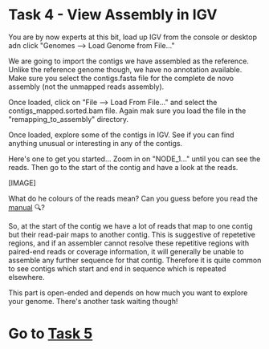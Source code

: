 # Task 4 - View Assembly in IGV

You are by now experts at this bit, load up IGV from the console or desktop adn click "Genomes --> Load Genome from File..."

We are going to import the contigs we have assembled as the reference. Unlike the reference genome though, we have no annotation available. Make sure you select the contigs.fasta file for
the complete de novo assembly (not the unmapped reads assembly).

Once loaded, click on "File --> Load From File..." and select the contigs_mapped.sorted.bam file. Again mak sure you load the file in the "remapping_to_assembly" directory.

Once loaded, explore some of the contigs in IGV. See if you can find anything unusual or interesting  in any of the contigs.

Here's one to get you started... Zoom in on "NODE_1..." until you can see the reads. Then go to the start of the contig and have a look at the reads.

[IMAGE]

What do he colours of the reads mean? Can you guess before you read the [manual](https://software.broadinstitute.org/software/igv/interpreting_insert_size) 🔍?

So, at the start of the contig we have a lot of reads that map to one contig but their read-pair maps to another contig. This is suggestive of repetetive regions, and if an assembler cannot resolve these repetitive regions with paired-end reads or coverage information, it will generally be unable to assemble any further sequence for that contig. Therefore it is quite common to see contigs which start and end in sequence which is repeated elsewhere.

This part is open-ended and depends on how much you want to explore your genome. There's another task waiting though!

# Go to [Task 5](https://github.com/guyleonard/genomics_adventure/blob/release/chapter_4/task_5.md)
